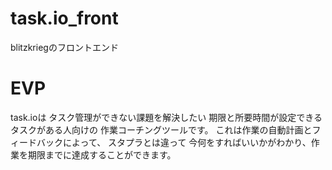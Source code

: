 # task.io_front
blitzkriegのフロントエンド

# EVP
task.ioは
タスク管理ができない課題を解決したい
期限と所要時間が設定できるタスクがある人向けの
作業コーチングツールです。
これは作業の自動計画とフィードバックによって、
スタプラとは違って
今何をすればいいかがわかり、作業を期限までに達成することができます。
